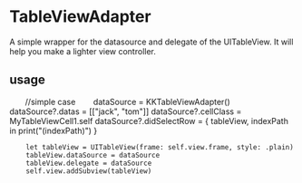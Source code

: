 # TableViewAdapter
A simple wrapper for the datasource and delegate of the UITableView. It will help you make a lighter view controller.

## usage

        //simple case
        dataSource = KKTableViewAdapter()
        dataSource?.datas = [["jack", "tom"]]
        dataSource?.cellClass = MyTableViewCell1.self
        dataSource?.didSelectRow = { tableView, indexPath in
            print("\(indexPath)")
        }
        
        let tableView = UITableView(frame: self.view.frame, style: .plain)
        tableView.dataSource = dataSource
        tableView.delegate = dataSource
        self.view.addSubview(tableView)
        
        
